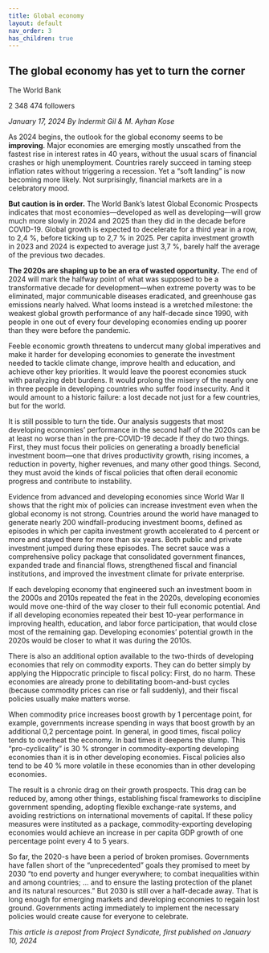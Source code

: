 ```yaml
---
title: Global economy
layout: default
nav_order: 3
has_children: true
---
```


## The global economy has yet to turn the corner

The World Bank

2 348 474 followers


*January 17, 2024*
*By Indermit Gil & M. Ayhan Kose*

As 2024 begins, the outlook for the global economy seems to be **improving**. Major economies are emerging mostly unscathed from the fastest rise in interest rates in 40 years, without the usual scars of financial crashes or high unemployment. Countries rarely succeed in taming steep inflation rates without triggering a recession. Yet a “soft landing” is now becoming more likely. Not surprisingly, financial markets are in a celebratory mood. 

**But caution is in order.** The World Bank’s latest Global Economic Prospects indicates that most economies—developed as well as developing—will grow much more slowly in 2024 and 2025 than they did in the decade before COVID-19. Global growth is expected to decelerate for a third year in a row, to 2,4 %, before ticking up to 2,7 % in 2025.  Per capita investment growth in 2023 and 2024 is expected to average just 3,7 %, barely half the average of the previous two decades. 

**The 2020s are shaping up to be an era of wasted opportunity.**  The end of 2024 will mark the halfway point of what was supposed to be a transformative decade for development—when extreme poverty was to be eliminated, major communicable diseases eradicated, and greenhouse gas emissions nearly halved. What looms instead is a wretched milestone: the weakest global growth performance of any half-decade since 1990, with people in one out of every four developing economies ending up poorer than they were before the pandemic. 

Feeble economic growth threatens to undercut many global imperatives and make it harder for developing economies to generate the investment needed to tackle climate change, improve health and education, and achieve other key priorities. It would leave the poorest economies stuck with paralyzing debt burdens. It would prolong the misery of the nearly one in three people in developing countries who suffer food insecurity. And it would amount to a historic failure: a lost decade not just for a few countries, but for the world. 

It is still possible to turn the tide. Our analysis suggests that most developing economies’ performance in the second half of the 2020s can be at least no worse than in the pre-COVID-19 decade if they do two things. First, they must focus their policies on generating a broadly beneficial investment boom—one that drives productivity growth, rising incomes, a reduction in poverty, higher revenues, and many other good things. Second, they must avoid the kinds of fiscal policies that often derail economic progress and contribute to instability. 

Evidence from advanced and developing economies since World War II shows that the right mix of policies can increase investment even when the global economy is not strong. Countries around the world have managed to generate nearly 200 windfall-producing investment booms, defined as episodes in which per capita investment growth accelerated to 4 percent or more and stayed there for more than six years. Both public and private investment jumped during these episodes. The secret sauce was a comprehensive policy package that consolidated government finances, expanded trade and financial flows, strengthened fiscal and financial institutions, and improved the investment climate for private enterprise. 

If each developing economy that engineered such an investment boom in the 2000s and 2010s repeated the feat in the 2020s, developing economies would move one-third of the way closer to their full economic potential. And if all developing economies repeated their best 10-year performance in improving health, education, and labor force participation, that would close most of the remaining gap. Developing economies’ potential growth in the 2020s would be closer to what it was during the 2010s. 

There is also an additional option available to the two-thirds of developing economies that rely on commodity exports. They can do better simply by applying the Hippocratic principle to fiscal policy: First, do no harm. These economies are already prone to debilitating boom-and-bust cycles (because commodity prices can rise or fall suddenly), and their fiscal policies usually make matters worse.

 When commodity price increases boost growth by 1 percentage point, for example, governments increase spending in ways that boost growth by an additional 0,2 percentage point. In general, in good times, fiscal policy tends to overheat the economy. In bad times it deepens the slump. This “pro-cyclicality” is 30 % stronger in commodity-exporting developing economies than it is in other developing economies. Fiscal policies also tend to be 40 % more volatile in these economies than in other developing economies. 

The result is a chronic drag on their growth prospects. This drag can be reduced by, among other things, establishing fiscal frameworks to discipline government spending, adopting flexible exchange-rate systems, and avoiding restrictions on international movements of capital. If these policy measures were instituted as a package, commodity-exporting developing economies would achieve an increase in per capita GDP growth of one percentage point every 4 to 5 years. 

So far, the 2020-s have been a period of broken promises. Governments have fallen short of the “unprecedented” goals they promised to meet by 2030 “to end poverty and hunger everywhere; to combat inequalities within and among countries; … and to ensure the lasting protection of the planet and its natural resources.” But 2030 is still over a half-decade away. That is long enough for emerging markets and developing economies to regain lost ground.  Governments acting immediately to implement the necessary policies would create cause for everyone to celebrate. 

 

*This article is a repost from Project Syndicate, first published on January 10, 2024*
